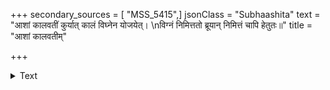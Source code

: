 +++
secondary_sources = [ "MSS_5415",]
jsonClass = "Subhaashita"
text = "आशां कालवतीं कुर्यात् कालं विघ्नेन योजयेत्।  \nविग्नं निमित्ततो ब्रूयान् निमित्तं चापि हेतुतः॥"
title = "आशां कालवतीम्"

+++

<details><summary>Text</summary>

आशां कालवतीं कुर्यात् कालं विघ्नेन योजयेत्।  
विग्नं निमित्ततो ब्रूयान् निमित्तं चापि हेतुतः॥
</details>
